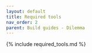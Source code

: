 ```yaml
---
layout: default
title: Required tools
nav_order: 2
parent: Build guides - Dilemma
---
```


{% include required_tools.md %}
